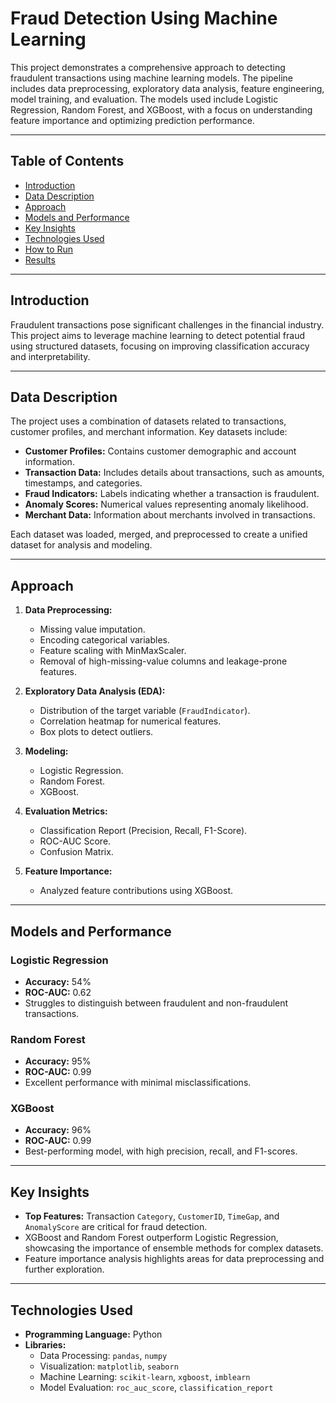 # Fraud Detection Using Machine Learning

This project demonstrates a comprehensive approach to detecting fraudulent transactions using machine learning models. The pipeline includes data preprocessing, exploratory data analysis, feature engineering, model training, and evaluation. The models used include Logistic Regression, Random Forest, and XGBoost, with a focus on understanding feature importance and optimizing prediction performance.

---

## Table of Contents
- [Introduction](#introduction)
- [Data Description](#data-description)
- [Approach](#approach)
- [Models and Performance](#models-and-performance)
- [Key Insights](#key-insights)
- [Technologies Used](#technologies-used)
- [How to Run](#how-to-run)
- [Results](#results)

---

## Introduction
Fraudulent transactions pose significant challenges in the financial industry. This project aims to leverage machine learning to detect potential fraud using structured datasets, focusing on improving classification accuracy and interpretability.

---

## Data Description
The project uses a combination of datasets related to transactions, customer profiles, and merchant information. Key datasets include:

- **Customer Profiles:** Contains customer demographic and account information.
- **Transaction Data:** Includes details about transactions, such as amounts, timestamps, and categories.
- **Fraud Indicators:** Labels indicating whether a transaction is fraudulent.
- **Anomaly Scores:** Numerical values representing anomaly likelihood.
- **Merchant Data:** Information about merchants involved in transactions.

Each dataset was loaded, merged, and preprocessed to create a unified dataset for analysis and modeling.

---

## Approach
1. **Data Preprocessing:**
   - Missing value imputation.
   - Encoding categorical variables.
   - Feature scaling with MinMaxScaler.
   - Removal of high-missing-value columns and leakage-prone features.

2. **Exploratory Data Analysis (EDA):**
   - Distribution of the target variable (`FraudIndicator`).
   - Correlation heatmap for numerical features.
   - Box plots to detect outliers.

3. **Modeling:**
   - Logistic Regression.
   - Random Forest.
   - XGBoost.

4. **Evaluation Metrics:**
   - Classification Report (Precision, Recall, F1-Score).
   - ROC-AUC Score.
   - Confusion Matrix.

5. **Feature Importance:**
   - Analyzed feature contributions using XGBoost.

---

## Models and Performance
### Logistic Regression
- **Accuracy:** 54%
- **ROC-AUC:** 0.62
- Struggles to distinguish between fraudulent and non-fraudulent transactions.

### Random Forest
- **Accuracy:** 95%
- **ROC-AUC:** 0.99
- Excellent performance with minimal misclassifications.

### XGBoost
- **Accuracy:** 96%
- **ROC-AUC:** 0.99
- Best-performing model, with high precision, recall, and F1-scores.

---

## Key Insights
- **Top Features:** Transaction `Category`, `CustomerID`, `TimeGap`, and `AnomalyScore` are critical for fraud detection.
- XGBoost and Random Forest outperform Logistic Regression, showcasing the importance of ensemble methods for complex datasets.
- Feature importance analysis highlights areas for data preprocessing and further exploration.

---

## Technologies Used
- **Programming Language:** Python
- **Libraries:**
  - Data Processing: `pandas`, `numpy`
  - Visualization: `matplotlib`, `seaborn`
  - Machine Learning: `scikit-learn`, `xgboost`, `imblearn`
  - Model Evaluation: `roc_auc_score`, `classification_report`
